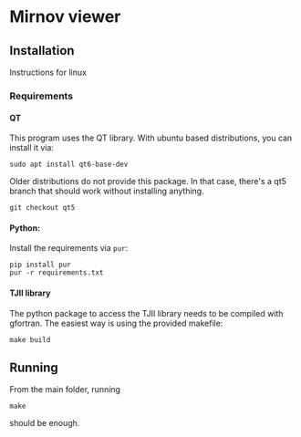 # Mirnov viewer

## Installation

Instructions for linux

### Requirements

#### QT

This program uses the QT library.
With ubuntu based distributions, you can install it via:

```
sudo apt install qt6-base-dev
```

Older distributions do not provide this package.
In that case, there's a qt5 branch that should work without installing anything.

```
git checkout qt5
```

#### Python:

Install the requirements via `pur`:

```
pip install pur
pur -r requirements.txt
```

#### TJII library

The python package to access the TJII library needs to be compiled with gfortran.
The easiest way is using the provided makefile:

```
make build
```

## Running

From the main folder, running

```
make
```

should be enough.
